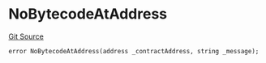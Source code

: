 # NoBytecodeAtAddress
[Git Source](https://github.com/thrackle-io/aquifi-rules-v1/blob/0c22edbee3ca4c32dcba8042eeb10bc1a6c3bdd0/src/client/token/handler/diamond/HandlerDiamondLib.sol)


```solidity
error NoBytecodeAtAddress(address _contractAddress, string _message);
```

